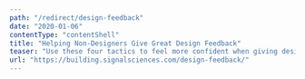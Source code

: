 ```yaml
---
path: "/redirect/design-feedback"
date: "2020-01-06"
contentType: "contentShell"
title: "Helping Non-Designers Give Great Design Feedback"
teaser: "Use these four tactics to feel more confident when giving design feedback"
url: "https://building.signalsciences.com/design-feedback/"
---
```

